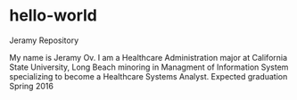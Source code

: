 # hello-world
Jeramy Repository

My name is Jeramy Ov. I am a Healthcare Administration major at California State University, Long Beach minoring in Managment of Information System specializing to become a Healthcare Systems Analyst. Expected graduation Spring 2016
